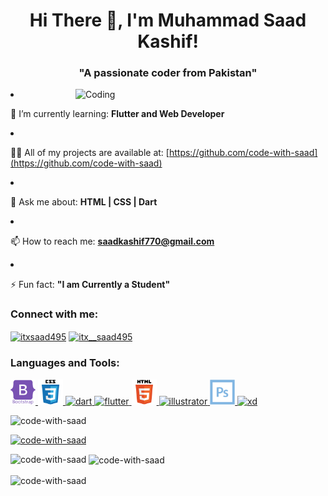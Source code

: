 
<h1 align="center">Hi There 👋, I'm Muhammad Saad Kashif!</h1>
<h3 align="center">"A passionate coder from Pakistan"</h3>
<img align="right" alt="Coding" width="400" src="https://codersboot.com/wp-content/uploads/2022/01/39998-web-development.gif"


- 🌱 I’m currently learning: **Flutter and Web Developer**

- 👨‍💻 All of my projects are available at: [https://github.com/code-with-saad](https://github.com/code-with-saad)

- 💬 Ask me about: **HTML | CSS | Dart**

- 📫 How to reach me: **saadkashif770@gmail.com**

- ⚡ Fun fact: **"I am Currently a Student"**

<h3 align="left">Connect with me:</h3>
<p align="left">
<a href="https://fb.com/itxsaad495" target="blank"><img align="center" src="https://raw.githubusercontent.com/rahuldkjain/github-profile-readme-generator/master/src/images/icons/Social/facebook.svg" alt="itxsaad495" height="30" width="40" /></a>
<a href="https://instagram.com/itx__saad495" target="blank"><img align="center" src="https://raw.githubusercontent.com/rahuldkjain/github-profile-readme-generator/master/src/images/icons/Social/instagram.svg" alt="itx__saad495" height="30" width="40" /></a>
</p>

<h3 align="left">Languages and Tools:</h3>
<p align="left"> <a href="https://getbootstrap.com" target="_blank" rel="noreferrer"> <img src="https://raw.githubusercontent.com/devicons/devicon/master/icons/bootstrap/bootstrap-plain-wordmark.svg" alt="bootstrap" width="40" height="40"/> </a> <a href="https://www.w3schools.com/css/" target="_blank" rel="noreferrer"> <img src="https://raw.githubusercontent.com/devicons/devicon/master/icons/css3/css3-original-wordmark.svg" alt="css3" width="40" height="40"/> </a> <a href="https://dart.dev" target="_blank" rel="noreferrer"> <img src="https://www.vectorlogo.zone/logos/dartlang/dartlang-icon.svg" alt="dart" width="40" height="40"/> </a> <a href="https://flutter.dev" target="_blank" rel="noreferrer"> <img src="https://www.vectorlogo.zone/logos/flutterio/flutterio-icon.svg" alt="flutter" width="40" height="40"/> </a> <a href="https://www.w3.org/html/" target="_blank" rel="noreferrer"> <img src="https://raw.githubusercontent.com/devicons/devicon/master/icons/html5/html5-original-wordmark.svg" alt="html5" width="40" height="40"/> </a> <a href="https://www.adobe.com/in/products/illustrator.html" target="_blank" rel="noreferrer"> <img src="https://www.vectorlogo.zone/logos/adobe_illustrator/adobe_illustrator-icon.svg" alt="illustrator" width="40" height="40"/> </a> <a href="https://www.photoshop.com/en" target="_blank" rel="noreferrer"> <img src="https://raw.githubusercontent.com/devicons/devicon/master/icons/photoshop/photoshop-line.svg" alt="photoshop" width="40" height="40"/> </a> <a href="https://www.adobe.com/products/xd.html" target="_blank" rel="noreferrer"> <img src="https://cdn.worldvectorlogo.com/logos/adobe-xd.svg" alt="xd" width="40" height="40"/> </a> </p>

<p align="left"> <img src="https://komarev.com/ghpvc/?username=code-with-saad&label=Profile%20views&color=0e75b6&style=flat" alt="code-with-saad" /> </p>

<p align="left"> <a href="https://github.com/ryo-ma/github-profile-trophy"><img src="https://github-profile-trophy.vercel.app/?username=code-with-saad" alt="code-with-saad" /></a> </p>

<p><img align="left" src="https://github-readme-stats.vercel.app/api/top-langs?username=code-with-saad&show_icons=true&locale=en&layout=compact" alt="code-with-saad" /></p>

<p>&nbsp;<img align="center" src="https://github-readme-stats.vercel.app/api?username=code-with-saad&show_icons=true&locale=en" alt="code-with-saad" /></p>

<p><img align="center" src="https://github-readme-streak-stats.herokuapp.com/?user=code-with-saad&" alt="code-with-saad" /></p>
